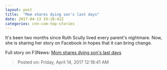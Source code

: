 ```yaml
---
layout: post
title:  "Mom shares dying son's last days"
date: 2017-04-13 19:18:41Z
categories: cnn-com-top-stories
---
```


It's been two months since Ruth Scully lived every parent's nightmare. Now, she is sharing her story on Facebook in hopes that it can bring change.


Full story on F3News: [Mom shares dying son's last days](http://www.f3nws.com/n/bAAcjH)

> Posted on: Friday, April 14, 2017 12:18:41 AM
